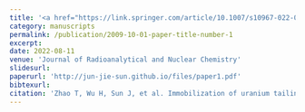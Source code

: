 ```yaml
---
title: '<a href="https://link.springer.com/article/10.1007/s10967-022-08454-3" style="color: purple;">1. Immobilization of uranium tailings by phosphoric acid-based geopolymer with optimization of machine learning</a>'
category: manuscripts
permalink: /publication/2009-10-01-paper-title-number-1
excerpt: 
date: 2022-08-11
venue: 'Journal of Radioanalytical and Nuclear Chemistry'
slidesurl: 
paperurl: 'http://jun-jie-sun.github.io/files/paper1.pdf'
bibtexurl:  
citation: 'Zhao T, Wu H, Sun J, et al. Immobilization of uranium tailings by phosphoric acid-based geopolymer with optimization of machine learning[J]. Journal of Radioanalytical and Nuclear Chemistry, 2022, 331(9): 4047-4054.'
---
```

